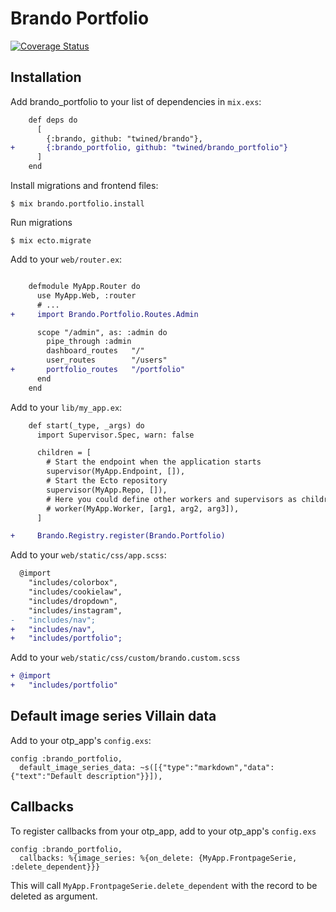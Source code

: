 # Brando Portfolio

[![Coverage Status](https://coveralls.io/repos/github/twined/brando_portfolio/badge.svg?branch=master)](https://coveralls.io/github/twined/brando_portfolio?branch=master)

## Installation

Add brando_portfolio to your list of dependencies in `mix.exs`:

```diff
    def deps do
      [
        {:brando, github: "twined/brando"},
+       {:brando_portfolio, github: "twined/brando_portfolio"}
      ]
    end
```

Install migrations and frontend files:

    $ mix brando.portfolio.install

Run migrations

    $ mix ecto.migrate

Add to your `web/router.ex`:

```diff

    defmodule MyApp.Router do
      use MyApp.Web, :router
      # ...
+     import Brando.Portfolio.Routes.Admin

      scope "/admin", as: :admin do
        pipe_through :admin
        dashboard_routes   "/"
        user_routes        "/users"
+       portfolio_routes   "/portfolio"
      end
    end
```

Add to your `lib/my_app.ex`:

```diff
    def start(_type, _args) do
      import Supervisor.Spec, warn: false

      children = [
        # Start the endpoint when the application starts
        supervisor(MyApp.Endpoint, []),
        # Start the Ecto repository
        supervisor(MyApp.Repo, []),
        # Here you could define other workers and supervisors as children
        # worker(MyApp.Worker, [arg1, arg2, arg3]),
      ]

+     Brando.Registry.register(Brando.Portfolio)
```

Add to your `web/static/css/app.scss`:

```diff
  @import
    "includes/colorbox",
    "includes/cookielaw",
    "includes/dropdown",
    "includes/instagram",
-   "includes/nav";
+   "includes/nav",
+   "includes/portfolio";
```

Add to your `web/static/css/custom/brando.custom.scss`

```diff
+ @import
+   "includes/portfolio"
```

## Default image series Villain data

Add to your otp_app's `config.exs`:

    config :brando_portfolio,
      default_image_series_data: ~s([{"type":"markdown","data":{"text":"Default description"}}]),

## Callbacks

To register callbacks from your otp_app, add to your otp_app's `config.exs`

    config :brando_portfolio,
      callbacks: %{image_series: %{on_delete: {MyApp.FrontpageSerie, :delete_dependent}}}

This will call `MyApp.FrontpageSerie.delete_dependent` with the record to be deleted
as argument.

